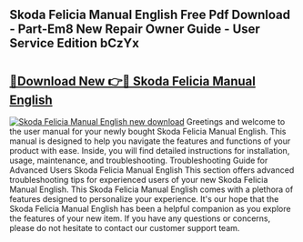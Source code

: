 ## Skoda Felicia Manual English Free Pdf Download - Part-Em8 New Repair Owner Guide - User Service Edition bCzYx

# <h2><a href="http://bc75645.oget.top/?id=Skoda+Felicia+Manual+English">🔗Download New 👉🔴 Skoda Felicia Manual English</a></h2>

[![Skoda Felicia Manual English new download](https://i.imgur.com/5g1atiW.png)](http://bc75645.oget.top/?id=Skoda+Felicia+Manual+English)
Greetings and welcome to the user manual for your newly bought Skoda Felicia Manual English. This manual is designed to help you navigate the features and functions of your product with ease. Inside, you will find detailed instructions for installation, usage, maintenance, and troubleshooting. Troubleshooting Guide for Advanced Users Skoda Felicia Manual English This section offers advanced troubleshooting tips for experienced users of your new Skoda Felicia Manual English. This Skoda Felicia Manual English comes with a plethora of features designed to personalize your experience. It's our hope that the Skoda Felicia Manual English has been a helpful companion as you explore the features of your new item. If you have any questions or concerns, please do not hesitate to contact our customer support team.
